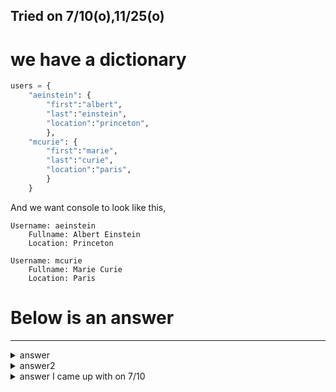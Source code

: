 Tried on 7/10(o),11/25(o)
---

# we have a dictionary
```py
users = {
    "aeinstein": {
        "first":"albert",
        "last":"einstein",
        "location":"princeton",
        },
    "mcurie": {
        "first":"marie",
        "last":"curie",
        "location":"paris",
        }
    }
```
And we want console to look like this,

```
Username: aeinstein
	Fullname: Albert Einstein
	Location: Princeton

Username: mcurie
	Fullname: Marie Curie
	Location: Paris
```

# Below is an answer
---
<details>
  <summary>answer</summary>
	
```py
for x,y in users.items():

   
    thirdkey = list(users[x])[2]
    firstname = list(users[x].values())[0]
    lastname = list(users[x].values())[1]

    print(f"\nUsername: {x}")
    print(f"\t{'fullname'.title()}: {firstname.title()} {lastname.title()}")
    print(f"\t{thirdkey.title()}: {list(users[x].values())[2].title()}")
```
</details>
<details>
  <summary>answer2</summary>
	
  ```py

  for x,y in users.items():
      print(f"Username : {x}")
      print(f"\tFullname : {y['first'].title()} {y['last'].title()}")
      print(f"\tLocation : {y['location'].title()}")
  ```
</details>

<details>
  <summary>answer I came up with on 7/10</summary>
  
  ```py
  for key in users:
      print(f"Username: {key}")
      #print(users[key])
      fullname = users[key]["first"].title() + " " + users[key]["last"].title()
      location = users[key]["location"].title()
      print(f"\tFullname: {fullname}")
      print(f"\tLocation : {location}")
  ```
</details>
